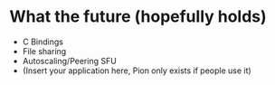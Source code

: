 # What the future (hopefully holds)
- C Bindings
- File sharing
- Autoscaling/Peering SFU
- (Insert your application here, Pion only exists if people use it)

